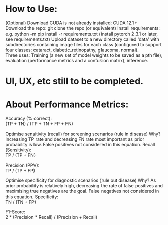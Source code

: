 # How to Use:  
(Optional) Download CUDA is not already installed: CUDA 12.1+  
Download the repo: git clone the repo (or equivalent)
Install requirements: e.g. python -m pip install -r requirements.txt (install pytorch 2.3.1 or later, see requirements.txt) 
Upload dataset to a new directory called 'data' with subdirectories containing image files for each class (configured to support four classes: cataract, diabetic_retinopathy, glaucoma, normal).   
Three uses: Training (a new set of model weights to be saved as a pth file), evaluation (performance metrics and a confusion matrix), inference.  

# UI, UX, etc still to be completed.  

# About Performance Metrics:

Accuracy (% correct):  
(TP + TN) / (TP + TN + FP + FN)  

Optimise sensitivity (recall) for screening scenarios (rule in disease)
Why? Increasing TP rate and decreasing FN rate most important as prior probability is low. False positives not considered in this equation.
Recall (Sensitivity):  
TP / (TP + FN)

Precision (PPV):  
TP / (TP + FP)

Optimise specificity for diagnostic scenarios (rule out disease)
Why? As prior probability is relatively high, decreasing the rate of false positives and maximising true negatives are the goal. False negatives not considered in this equation.
Specificity:   
TN / (TN + FP)

F1-Score:  
2 * (Precision * Recall) / (Precision + Recall)
